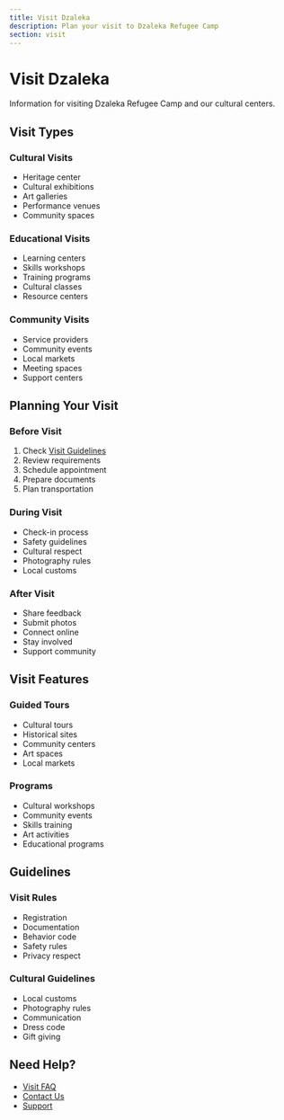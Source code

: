 ```yaml
---
title: Visit Dzaleka
description: Plan your visit to Dzaleka Refugee Camp
section: visit
---
```


# Visit Dzaleka

Information for visiting Dzaleka Refugee Camp and our cultural centers.

## Visit Types

### Cultural Visits
- Heritage center
- Cultural exhibitions
- Art galleries
- Performance venues
- Community spaces

### Educational Visits
- Learning centers
- Skills workshops
- Training programs
- Cultural classes
- Resource centers

### Community Visits
- Service providers
- Community events
- Local markets
- Meeting spaces
- Support centers

## Planning Your Visit

### Before Visit
1. Check [Visit Guidelines](/visit/guidelines)
2. Review requirements
3. Schedule appointment
4. Prepare documents
5. Plan transportation

### During Visit
- Check-in process
- Safety guidelines
- Cultural respect
- Photography rules
- Local customs

### After Visit
- Share feedback
- Submit photos
- Connect online
- Stay involved
- Support community

## Visit Features

### Guided Tours
- Cultural tours
- Historical sites
- Community centers
- Art spaces
- Local markets

### Programs
- Cultural workshops
- Community events
- Skills training
- Art activities
- Educational programs

## Guidelines

### Visit Rules
- Registration
- Documentation
- Behavior code
- Safety rules
- Privacy respect

### Cultural Guidelines
- Local customs
- Photography rules
- Communication
- Dress code
- Gift giving

## Need Help?

- [Visit FAQ](/visit/faq)
- [Contact Us](/contact)
- [Support](/support)
